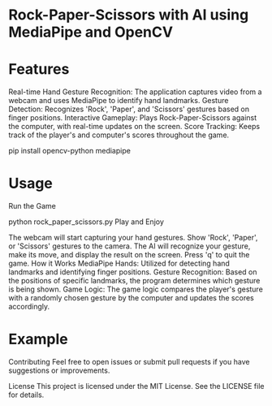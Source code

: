# Rock-Paper-Scissors with AI using MediaPipe and OpenCV
# Features
Real-time Hand Gesture Recognition: The application captures video from a webcam and uses MediaPipe to identify hand landmarks.
Gesture Detection: Recognizes 'Rock', 'Paper', and 'Scissors' gestures based on finger positions.
Interactive Gameplay: Plays Rock-Paper-Scissors against the computer, with real-time updates on the screen.
Score Tracking: Keeps track of the player's and computer's scores throughout the game.

pip install opencv-python mediapipe

# Usage
Run the Game

python rock_paper_scissors.py
Play and Enjoy

The webcam will start capturing your hand gestures.
Show 'Rock', 'Paper', or 'Scissors' gestures to the camera.
The AI will recognize your gesture, make its move, and display the result on the screen.
Press 'q' to quit the game.
How it Works
MediaPipe Hands: Utilized for detecting hand landmarks and identifying finger positions.
Gesture Recognition: Based on the positions of specific landmarks, the program determines which gesture is being shown.
Game Logic: The game logic compares the player's gesture with a randomly chosen gesture by the computer and updates the scores accordingly.

# Example

Contributing
Feel free to open issues or submit pull requests if you have suggestions or improvements.

License
This project is licensed under the MIT License. See the LICENSE file for details.
